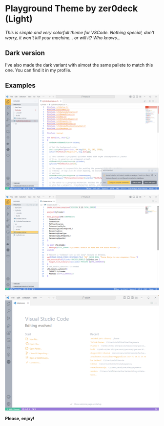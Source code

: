 # Playground Theme by zer0deck (Light)

*This is simple and very colorfull theme for VSCode. Nothing special, don't worry, it won't kill your machine... or will it? Who knows...*

## Dark version

I've also made the dark variant with almost the same pallete to match this one. You can find it in my profile.

## Examples

![](https://github.com/zer0deck/Playground-Themes-VSCode/blob/main/playground-theme/example.1.png?raw=true)

![](https://github.com/zer0deck/Playground-Themes-VSCode/blob/main/playground-theme/example.2.png?raw=true)

![](https://github.com/zer0deck/Playground-Themes-VSCode/blob/main/playground-theme/example.3.png?raw=true)

**Please, enjoy!**
